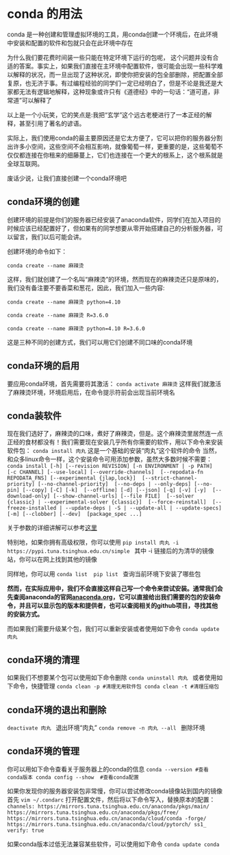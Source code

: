 # conda 的用法
conda 是一种创建和管理虚拟环境的工具，用conda创建一个环境后，在此环境中安装和配置的软件和包就只会在此环境中存在  

为什么我们要花费时间装一些只能在特定环境下运行的包呢， 这个问题并没有合适的答案。事实上，如果我们直接在主环境中配置软件，很可能会出现一些科学难以解释的状况，而一旦出现了这种状况，即使你把安装的包全部删除，把配置全部复原，也无济于事。有过编程经验的同学们一定已经明白了，但是不论是我还是大家都无法有逻辑地解释，这种现象或许只有《道德经》中的一句话：“道可道，非常道”可以解释了  

以上是一个小玩笑，它的笑点是:我把“玄学”这个远古老梗进行了一本正经的解释，甚至引用了著名的谚语。  

实际上，我们使用conda的最主要原因还是它太方便了，它可以把你的服务器分割出许多小空间，这些空间不会相互影响，就像葡萄一样，更重要的是，这些葡萄不仅仅都连接在你租来的细藤蔓上，它们也连接在一个更大的根系上，这个根系就是全球互联网。

废话少说，让我们直接创建一个conda环境吧
## conda环境的创建

创建环境的前提是你们的服务器已经安装了anaconda软件，同学们在加入项目的时候应该已经配置好了，但如果有的同学想要从零开始搭建自己的分析服务器，可以留言，我们以后可能会讲。  

创建环境的命令如下： 

` conda create --name 麻辣烫 `

这样，我们就创建了一个名叫“麻辣烫”的环境，然而现在的麻辣烫还只是原味的，我们没有备注要不要香菜和葱花，因此，我们加入一些内容:

` conda create --name 麻辣烫 python=4.10 `

` conda create --name 麻辣烫 R=3.6.0 `

` conda create --name 麻辣烫 python=4.10 R=3.6.0 `

这是三种不同的创建方式，我们可以用它们创建不同口味的conda环境

## conda环境的启用
要应用conda环境，首先需要将其激活：
`conda activate 麻辣烫`
这样我们就激活了麻辣烫环境，环境启用后，在命令提示符前会出现当前环境名

## conda装软件
现在我们选好了，麻辣烫的口味，煮好了麻辣烫，但是。这个麻辣烫里居然连一点正经的食材都没有！我们需要现在安装几乎所有你需要的软件，用以下命令来安装软件包： 
`conda install 肉丸` 
这是一个基础的安装“肉丸”这个软件的命令 
当然，和众多linux命令一样，这个安装命令可用添加参数，虽然大多数时候不需要： 
`conda install [-h] [--revision REVISION] [-n ENVIRONMENT | -p PATH] 
                     [-c CHANNEL] [--use-local] [--override-channels] 
                     [--repodata-fn REPODATA_FNS] [--experimental {jlap,lock}] 
                     [--strict-channel-priority] [--no-channel-priority] 
                     [--no-deps | --only-deps] [--no-pin] [--copy] [-C] [-k] 
                     [--offline] [-d] [--json] [-q] [-v] [-y] 
                     [--download-only] [--show-channel-urls] [--file FILE] 
                     [--solver {classic} | --experimental-solver {classic}] 
                     [--force-reinstall] 
                     [--freeze-installed | --update-deps | -S | --update-all | --update-specs] 
                     [-m] [--clobber] [--dev] 
                     [package_spec ...] `
                     
关于参数的详细讲解可以参考[这里](https://docs.conda.io/projects/conda/en/latest/commands/install.html)

特别地，如果你拥有高级权限，你可以使用 
`pip install 肉丸 -i https://pypi.tuna.tsinghua.edu.cn/simple `
其中 -i  链接后的为清华的镜像站，你可以在网上找到其他的镜像 

同样地，你可以用 
`conda list 
pip list `
查询当前环境下安装了哪些包

**然而，在实际应用中，我们不会直接这样自己写一个命令来尝试安装。通常我们会先查阅anaconda的官网[anaconda.org](https://anaconda.org/)，它可以直接给出我们需要的包的安装命令，并且可以显示包的版本和提供者，也可以查阅相关的github项目，寻找其他的安装方式。**

而如果我们需要升级某个包，我们可以重新安装或者使用如下命令
`conda update 肉丸 `

## conda环境的清理
如果我们不想要某个包可以使用如下命令删除
`conda uninstall 肉丸 `
或者使用如下命令，快捷管理
`conda clean -p #清理无用软件包
conda clean -t #清理压缩包 `

## conda环境的退出和删除
`deactivate 肉丸 ` 
退出环境“肉丸”
`conda remove -n 肉丸 --all ` 
删除环境

## conda环境的管理
你可以用如下命令查看关于服务器上的conda的信息
` conda --version #查看conda版本
conda config --show  #查看conda配置 `

如果你发现你的服务器安装包非常慢，你可以尝试修改conda镜像站到国内的镜像
首先
` vim ~/.condarc ` 
打开配置文件，然后将以下命令写入，替换原本的配置：
` channels:
https://mirrors.tuna.tsinghua.edu.cn/anaconda/pkgs/main/
https://mirrors.tuna.tsinghua.edu.cn/anaconda/pkgs/free/
https://mirrors.tuna.tsinghua.edu.cn/anaconda/cloud/conda -forge/
https://mirrors.tuna.tsinghua.edu.cn/anaconda/cloud/pytorch/
ss1_ verify: true `

如果conda版本过低无法兼容某些软件，可以使用如下命令
`conda update conda ` 
